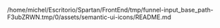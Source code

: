 /home/michel/Escritorio/Spartan/FrontEnd/tmp/funnel-input_base_path-F3ubZRWN.tmp/0/assets/semantic-ui-icons/README.md